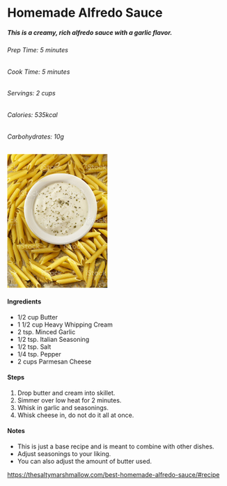 # Homemade Alfredo Sauce

##### This is a creamy, rich alfredo sauce with a garlic flavor.

###### Prep Time: _5 minutes_

###### Cook Time: _5 minutes_

###### Servings: _2 cups_

###### Calories: _535kcal_

###### Carbohydrates: _10g_

<img src="istockphoto-185274400-1024x1024.jpg" alt="istockphoto-185274400-1024x1024" style="zoom:30%;" />

#### Ingredients

- 1/2 cup Butter
- 1 1/2 cup Heavy Whipping Cream
- 2 tsp. Minced Garlic
- 1/2 tsp. Italian Seasoning
- 1/2 tsp. Salt
- 1/4 tsp. Pepper
- 2 cups Parmesan Cheese

#### Steps

1. Drop butter and cream into skillet.
2. Simmer over low heat for 2 minutes.
3. Whisk in garlic and seasonings.
4. Whisk cheese in, do not do it all at once.

#### Notes
- This is just a base recipe and is meant to combine with other dishes. 
- Adjust seasonings to your liking.
- You can also adjust the amount of butter used.

https://thesaltymarshmallow.com/best-homemade-alfredo-sauce/#recipe
